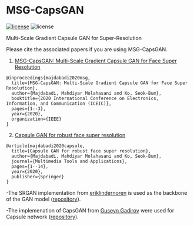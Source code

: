 # MSG-CapsGAN
[![license](https://img.shields.io/github/license/mashape/apistatus.svg?style=flat-square)](https://github.com/armiro/COVID-CXNet/blob/master/LICENSE)
![license](https://img.shields.io/badge/development-100%25-yellow?style=flat-square)

Multi-Scale Gradient Capsule GAN for Super-Resolution

Please cite the associated papers if you are using MSG-CapsGAN.

1. [MSG-CapsGAN: Multi-Scale Gradient Capsule GAN for Face Super Resolution](https://ieeexplore.ieee.org/abstract/document/9051244)
```
@inproceedings{majdabadi2020msg,
  title={MSG-CapsGAN: Multi-Scale Gradient Capsule GAN for Face Super Resolution},
  author={Majdabadi, Mahdiyar Molahasani and Ko, Seok-Bum},
  booktitle={2020 International Conference on Electronics, Information, and Communication (ICEIC)},
  pages={1--3},
  year={2020},
  organization={IEEE}
}
```
2. [Capsule GAN for robust face super resolution](https://link.springer.com/article/10.1007/s11042-020-09489-y)
```
@article{majdabadi2020capsule,
  title={Capsule GAN for robust face super resolution},
  author={Majdabadi, Mahdiyar Molahasani and Ko, Seok-Bum},
  journal={Multimedia Tools and Applications},
  pages={1--14},
  year={2020},
  publisher={Springer}
}
```

-The SRGAN implementation from [eriklindernoren](https://github.com/eriklindernoren/Keras-GAN/commits?author=eriklindernoren) is used as the backbone of the GAN model ([repository](https://github.com/eriklindernoren/Keras-GAN/tree/master/srgan)).

-The implemenation of CapsGAN from [Guseyn Gadirov](https://github.com/gusgad) were used for Capsule network ([repository](https://github.com/gusgad/capsule-GAN)).
